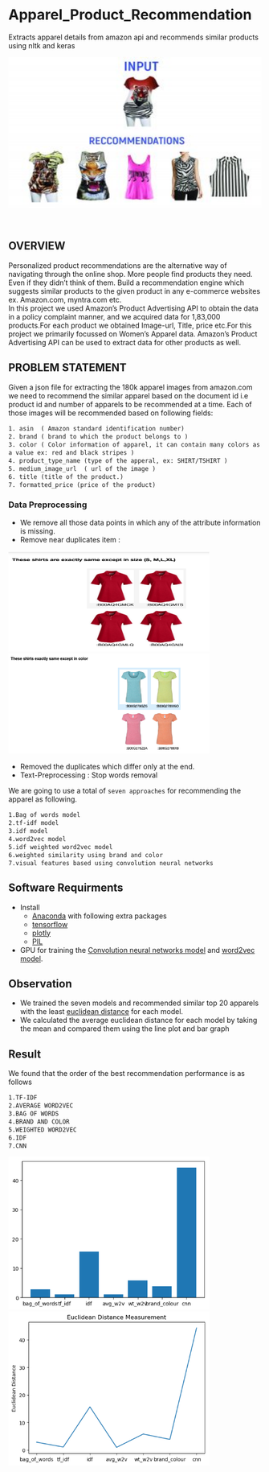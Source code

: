 # Apparel_Product_Recommendation

Extracts apparel details from amazon api and recommends similar products using nltk and keras <br>
<p align="center"> <img src="images/recommendation.jpg" width="600" height="300"> </p>
<br>

## OVERVIEW
Personalized product recommendations are the alternative way of navigating through the online shop. More people find products they need. Even if they didn’t think of them. Build a recommendation engine which suggests similar products to the given product in any e-commerce websites ex. Amazon.com, myntra.com etc.
<br> In this project we used Amazon’s Product Advertising API to obtain the data in a policy complaint manner, and we acquired data for 1,83,000 products.For each product we obtained Image-url, Title, price etc.For this project we primarily focussed on Women’s Apparel data. Amazon’s Product Advertising API can be used to extract data for other products as well.
## PROBLEM STATEMENT
Given a json file for extracting the 180k apparel images from amazon.com we need to recommend the similar apparel based on the document id i.e product id and number of apparels to be recommended at a time.
Each of those images will be recommended based on following fields:
```
1. asin  ( Amazon standard identification number)
2. brand ( brand to which the product belongs to )
3. color ( Color information of apparel, it can contain many colors as   a value ex: red and black stripes ) 
4. product_type_name (type of the apperal, ex: SHIRT/TSHIRT )
5. medium_image_url  ( url of the image )
6. title (title of the product.)
7. formatted_price (price of the product)
```
### Data Preprocessing
* We remove all those data points in which any of the attribute information is missing.
* Remove near duplicates item : <br>
<p float="left">
<img src="images/near_dupli.png" width="400" height="200">
<img src="images/same_color.png" width="400" height="200">
</p>

* Removed the duplicates which differ only at the end.
* Text-Preprocessing : Stop words removal

We are going to use a total of `seven approaches` for recommending the apparel as following.
```
1.Bag of words model
2.tf-idf model
3.idf model
4.word2vec model
5.idf weighted word2vec model
6.weighted similarity using brand and color
7.visual features based using convolution neural networks
```

## Software Requirments

* Install 
	* [Anaconda](https://www.anaconda.com/download/#linux) with following extra packages
	* [tensorflow](https://www.tensorflow.org/)
	* [plotly](https://plot.ly/)
	* [PIL](https://pillow.readthedocs.io/en/5.2.x/)
* GPU for training the [Convolution neural networks model](https://en.wikipedia.org/wiki/Convolutional_neural_network) and [word2vec model](https://en.wikipedia.org/wiki/Word2vec).

## Observation
* We trained the seven models and recommended similar top 20 apparels with the least [euclidean distance](https://en.wikipedia.org/wiki/Euclidean_distance) for each model.
* We calculated the average euclidean distance for each model by taking the mean and compared them using the line plot and bar graph
## Result
We found that the order of the best recommendation performance is as follows 
```
1.TF-IDF
2.AVERAGE WORD2VEC
3.BAG OF WORDS
4.BRAND AND COLOR
5.WEIGHTED WORD2VEC
6.IDF
7.CNN
```

<p float="left">
<img src="images/comparison1.png" width="400">
<img src="images/comparison2.png" width="400">
<p>

